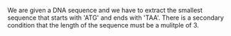  We are given a DNA sequence and we have to extract the smallest sequence that starts with 'ATG' and ends with 'TAA'. 
 There is a secondary condition that the length of the sequence must be a mulitple of 3.
